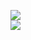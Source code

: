 [![](https://img.shields.io/badge/Made%20With-Github%20Spray-lightgrey.svg?style=for-the-badge&logo=github)](https://github.com/Annihil/github-spray#5274)  
[![](https://i.imgur.com/2DrTn0Z.gif)](https://github.com/Annihil/github-spray)